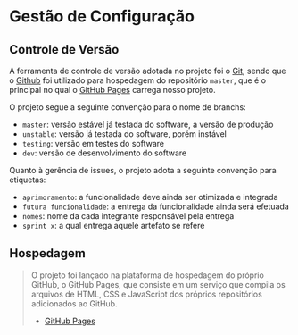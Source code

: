 # Gestão de Configuração

## Controle de Versão

A ferramenta de controle de versão adotada no projeto foi o
[Git](https://git-scm.com/), sendo que o [Github](https://github.com)
foi utilizado para hospedagem do repositório `master`, que é o principal no qual o [GitHub Pages](https://pages.github.com/) carrega nosso projeto.

O projeto segue a seguinte convenção para o nome de branchs:

- `master`: versão estável já testada do software, a versão de produção
- `unstable`: versão já testada do software, porém instável
- `testing`: versão em testes do software
- `dev`: versão de desenvolvimento do software

Quanto à gerência de issues, o projeto adota a seguinte convenção para
etiquetas:

- `aprimoramento`: a funcionalidade deve ainda ser otimizada e integrada
- `futura funcionalidade`: a entrega da funcionalidade ainda será efetuada
- `nomes`: nome da cada integrante responsável pela entrega
- `sprint x`: a qual entrega aquele artefato se refere

## Hospedagem

> O projeto foi lançado na plataforma de hospedagem do próprio GitHub, o GitHub Pages, que consiste em um serviço que compila os arquivos de HTML, CSS e JavaScript dos próprios repositórios adicionados ao GitHub.
> - [GitHub Pages](https://pages.github.com/)
